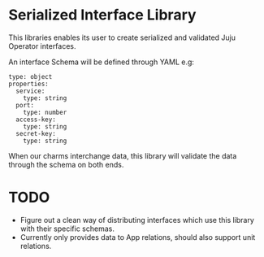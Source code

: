 # Serialized Interface Library

This libraries enables its user to create serialized and validated Juju Operator interfaces.

An interface Schema will be defined through YAML e.g:

```
type: object
properties:
  service:
    type: string
  port:
    type: number
  access-key:
    type: string
  secret-key:
    type: string
```

When our charms interchange data, this library will validate the data through the schema on both ends.

# TODO

* Figure out a clean way of distributing interfaces which use this library with their specific schemas.
* Currently only provides data to App relations, should also support unit relations.
